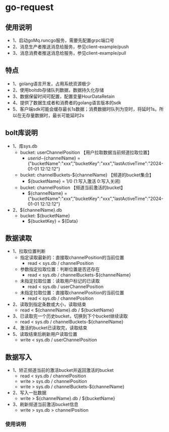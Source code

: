 # go-request

## 使用说明
- 1、启动goMq.runcgo服务，需要先配置grpc端口号
- 2、消息生产者推送消息给服务，参见client-example/push
- 3、消息消费者推送消息给服务，参见client-example/pull

## 特点
- 1、golang语言开发，占用系统资源极少
- 2、使用boltdb存储队列数据，数据持久化存储
- 3、数据保留时间可配置，配置变量HourDataRetain
- 4、提供了数据生成者和消费者的golang语言版本的sdk
- 5、客户端sdk可能会缓存最长1s数据；消费数据时队列为空时，将延时1s。所以在无存量数据时，最长可能延时2s

## bolt库说明
- 1、库sys.db
  - bucket:  userChannelPosition             【用户拉取数据当前频道拉取位置】
    - ${userid}-${channelName} = {"bucketName":"xxx","bucketKey":"xxx","lastActiveTime":"2024-01-01 12:12:12"}
  - bucket:  channelBuckets-${channelName}  【频道的bucket集合】
    - ${bucketName} = 1/0        (1:写入激活 0:写入关闭)
  - bucket:  channelPosition                     【频道当前激活的bucket】
    - ${channelName} = {"bucketName":"xxx","bucketKey":"xxx","lastActiveTime":"2024-01-01 12:12:12"}
- 2、${channelName}.db
  - bucket: ${bucketName}
    - ${bucketKey} = ${Data}

## 数据读取
- 1、拉取位置判断
  - 指定读取最新的：直接取channelPosition的当前位置
    - read  < sys.db / channelPosition
  - 参数指定拉取位置：判断位置是否还存在
    - read  < sys.db / channelBuckets-${channelName}
  - 未指定拉取位置：读取用户标记的已读取
    - read  < sys.db / userChannelPosition
  - 未指定拉取位置：直接取channelPosition的当前位置
    - read  < sys.db / channelPosition
- 2、读取到指定条数或大小，读取结束
  - read  < ${channelName}.db / ${bucketName}
- 3、已读取完一个历史bucket，切换到下个bucket继续读取
  - read  < sys.db / channelBuckets-${channelName}
- 4、激活的bucket已读取完，读取结束
- 5、读取结束后刷新用户读取位置
  - write < sys.db / userChannelPosition

## 数据写入
- 1、矫正频道当前的激活bucket并返回激活的bucket
  - read  < sys.db / channelPosition
  - write > sys.db / channelPosition
  - write > sys.db / channelBuckets-${channelName}
- 2、写入一批数据
  - write > ${channelName}.db / ${bucketName}
- 3、刷新频道当前激活bucket信息
  - write > sys.db > channelPosition

### 使用说明




